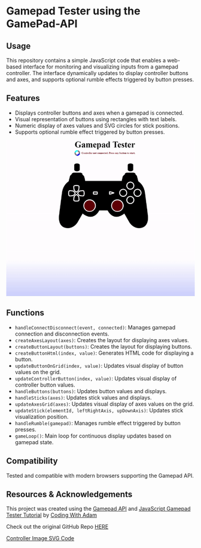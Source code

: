 # Gamepad Tester using the GamePad-API 


## Usage

This repository contains a simple JavaScript code that enables a web-based interface for monitoring and visualizing inputs from a gamepad controller. The interface dynamically updates to display controller buttons and axes, and supports optional rumble effects triggered by button presses.


## Features

- Displays controller buttons and axes when a gamepad is connected.
- Visual representation of buttons using rectangles with text labels.
- Numeric display of axes values and SVG circles for stick positions.
- Supports optional rumble effect triggered by button presses.

![Web App Demo](WebAppGif.gif)

## Functions

- `handleConnectDisconnect(event, connected)`: Manages gamepad connection and disconnection events.
- `createAxesLayout(axes)`: Creates the layout for displaying axes values.
- `createButtonLayout(buttons)`: Creates the layout for displaying buttons.
- `createButtonHtml(index, value)`: Generates HTML code for displaying a button.
- `updateButtonOnGrid(index, value)`: Updates visual display of button values on the grid.
- `updateControllerButton(index, value)`: Updates visual display of controller button values.
- `handleButtons(buttons)`: Updates button values and displays.
- `handleSticks(axes)`: Updates stick values and displays.
- `updateAxesGrid(axes)`: Updates visual display of axes values on the grid.
- `updateStick(elementId, leftRightAxis, upDownAxis)`: Updates stick visualization position.
- `handleRumble(gamepad)`: Manages rumble effect triggered by button presses.
- `gameLoop()`: Main loop for continuous display updates based on gamepad state.

## Compatibility

Tested and compatible with modern browsers supporting the Gamepad API.

## Resources & Acknowledgements

This project was created using the [Gamepad API](https://developer.mozilla.org/en-US/docs/Web/API/Gamepad_API) and [JavaScript Gamepad Tester Tutorial](https://www.youtube.com/watch?v=tQyrpcOK6U0&ab_channel=CodingWithAdam) by [Coding With Adam](https://www.youtube.com/@CodingWithAdam)

Check out the original GitHub Repo [HERE](https://github.com/CodingWith-Adam/gamepad-api-simple-game)

[Controller Image SVG Code](https://gist.github.com/CodingWith-Adam/66f62365af3214b9fa7c1342c71264de)